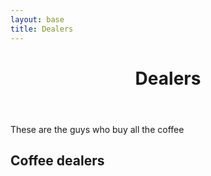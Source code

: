 ```yaml
---
layout: base
title: Dealers
---
```

<header>
  <div class="container">
    <div class="header-content">
      <h1>Dealers</h1>
    </div>
  </div>
</header>

<article>
  <div class="container">
    <div class="row">
      <div class="col-md-8 mx-auto">
        <p class="lead">
          These are the guys who buy all the coffee
        </p>
        <h2>Coffee dealers</h2>
          <div id="coffeedealerstable"></div>
      </div>
    </div>
  </div>
</article>

<link href="https://unpkg.com/tabulator-tables@4.8.1/dist/css/tabulator.min.css" rel="stylesheet">
<script type="text/javascript" src="https://unpkg.com/tabulator-tables@4.8.1/dist/js/tabulator.min.js"></script>
<script src="https://cdn.jsdelivr.net/npm/promise-polyfill@8/dist/polyfill.min.js"></script>
<script type="text/javascript" src="/data/dealers/coffeedealers.json"></script>

<script type="text/javascript">	
	var local_data = coffeedealers_data;  <!-- name inside json file -->
	var table = new Tabulator("#coffeedealerstable", {
		data: local_data,
		ajaxProgressiveLoad:"load",
		layout:"fitColumns",
		columns:[
		{title:"#", formatter:"rownum", align:"center", width:40},
		{title:"Dealer", field:"title"},
		{title:"Website", field:"website", formatter:"link", formatterParams:{target:"_blank"},
		],
	});
</script>